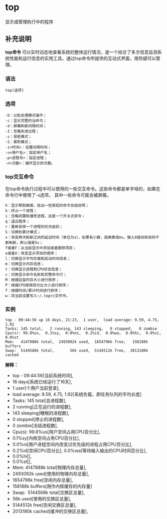 top
===

显示或管理执行中的程序

## 补充说明

**top命令** 可以实时动态地查看系统的整体运行情况，是一个综合了多方信息监测系统性能和运行信息的实用工具。通过top命令所提供的互动式界面，用热键可以管理。

### 语法  

```shell
top(选项)
```

### 选项  

```shell
-b：以批处理模式操作；
-c：显示完整的治命令；
-d：屏幕刷新间隔时间；
-I：忽略失效过程；
-s：保密模式；
-S：累积模式；
-i<时间>：设置间隔时间；
-u<用户名>：指定用户名；
-p<进程号>：指定进程；
-n<次数>：循环显示的次数。
```

### top交互命令  

在top命令执行过程中可以使用的一些交互命令。这些命令都是单字母的，如果在命令行中使用了-s选项， 其中一些命令可能会被屏蔽。

```shell
h：显示帮助画面，给出一些简短的命令总结说明；
k：终止一个进程；
i：忽略闲置和僵死进程，这是一个开关式命令；
q：退出程序；
r：重新安排一个进程的优先级别；
S：切换到累计模式；
s：改变两次刷新之间的延迟时间（单位为s），如果有小数，就换算成ms。输入0值则系统将不断刷新，默认值是5s；
f或者F：从当前显示中添加或者删除项目；
o或者O：改变显示项目的顺序；
l：切换显示平均负载和启动时间信息；
m：切换显示内存信息；
t：切换显示进程和CPU状态信息；
c：切换显示命令名称和完整命令行；
M：根据驻留内存大小进行排序；
P：根据CPU使用百分比大小进行排序；
T：根据时间/累计时间进行排序；
w：将当前设置写入~/.toprc文件中。
```

### 实例  

```shell
top - 09:44:56 up 16 days, 21:23,  1 user,  load average: 9.59, 4.75, 1.92
Tasks: 145 total,   2 running, 143 sleeping,   0 stopped,   0 zombie
Cpu(s): 99.8%us,  0.1%sy,  0.0%ni,  0.2%id,  0.0%wa,  0.0%hi,  0.0%si,  0.0%st
Mem:   4147888k total,  2493092k used,  1654796k free,   158188k buffers
Swap:  5144568k total,       56k used,  5144512k free,  2013180k cached
```

 **解释：** 

*  top - 09:44:56[当前系统时间],
*  16 days[系统已经运行了16天],
*  1 user[个用户当前登录],
*  load average: 9.59, 4.75, 1.92[系统负载，即任务队列的平均长度]
*  Tasks: 145 total[总进程数],
*  2 running[正在运行的进程数],
*  143 sleeping[睡眠的进程数],
*  0 stopped[停止的进程数],
*  0 zombie[冻结进程数],
*  Cpu(s): 99.8%us[用户空间占用CPU百分比],
*  0.1%sy[内核空间占用CPU百分比],
*  0.0%ni[用户进程空间内改变过优先级的进程占用CPU百分比],
*  0.2%id[空闲CPU百分比], 0.0%wa[等待输入输出的CPU时间百分比],
*  0.0%hi[],
*  0.0%st[],
*  Mem: 4147888k total[物理内存总量],
*  2493092k used[使用的物理内存总量],
*  1654796k free[空闲内存总量],
*  158188k buffers[用作内核缓存的内存量]
*  Swap:  5144568k total[交换区总量],
*  56k used[使用的交换区总量],
*  5144512k free[空闲交换区总量],
*  2013180k cached[缓冲的交换区总量],


<!-- Linux命令行搜索引擎：https://jaywcjlove.github.io/linux-command/ -->